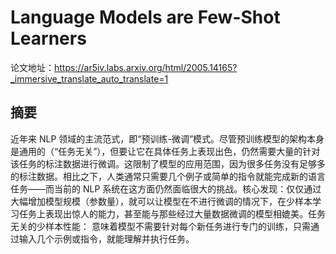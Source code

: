 # Language Models are Few-Shot Learners
论文地址：https://ar5iv.labs.arxiv.org/html/2005.14165?_immersive_translate_auto_translate=1

## 摘要
近年来 NLP 领域的主流范式，即“预训练-微调”模式。尽管预训练模型的架构本身是通用的（“任务无关”），但要让它在具体任务上表现出色，仍然需要大量的针对该任务的标注数据进行微调。这限制了模型的应用范围，因为很多任务没有足够多的标注数据。相比之下，人类通常只需要几个例子或简单的指令就能完成新的语言任务——而当前的 NLP 系统在这方面仍然面临很大的挑战。核心发现：仅仅通过大幅增加模型规模（参数量），就可以让模型在不进行微调的情况下，在少样本学习任务上表现出惊人的能力，甚至能与那些经过大量数据微调的模型相媲美。任务无关的少样本性能： 意味着模型不需要针对每个新任务进行专门的训练，只需通过输入几个示例或指令，就能理解并执行任务。
